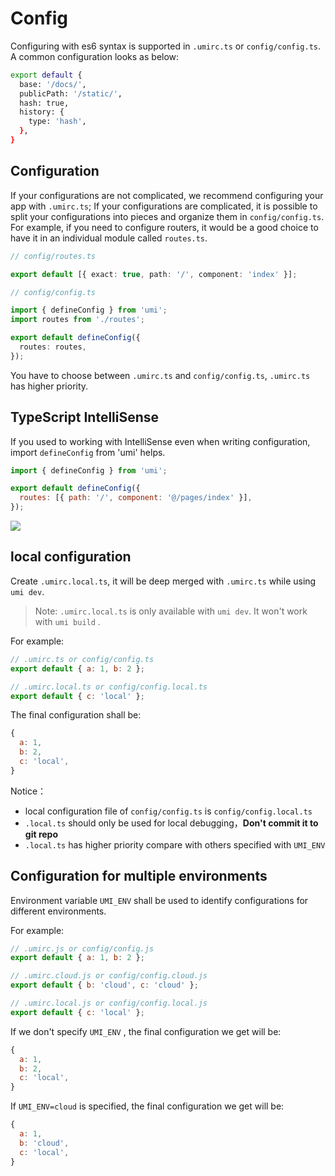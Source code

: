 # Config

Configuring with es6 syntax is supported in `.umirc.ts` or `config/config.ts`. A common configuration looks as below:

```bash
export default {
  base: '/docs/',
  publicPath: '/static/',
  hash: true,
  history: {
    type: 'hash',
  },
}
```

## Configuration

If your configurations are not complicated, we recommend configuring your app with `.umirc.ts`; If your configurations are complicated, it is possible to split your configurations into pieces and organize them in `config/config.ts`. For example, if you need to configure routers, it would be a good choice to have it in an individual module called `routes.ts`.

```typescript
// config/routes.ts

export default [{ exact: true, path: '/', component: 'index' }];
```

```typescript
// config/config.ts

import { defineConfig } from 'umi';
import routes from './routes';

export default defineConfig({
  routes: routes,
});
```

You have to choose between `.umirc.ts` and `config/config.ts`, `.umirc.ts` has higher priority.

## TypeScript IntelliSense

If you used to working with IntelliSense even when writing configuration, import `defineConfig` from 'umi' helps.

```js
import { defineConfig } from 'umi';

export default defineConfig({
  routes: [{ path: '/', component: '@/pages/index' }],
});
```

![](https://img.alicdn.com/tfs/TB1EV1pv.T1gK0jSZFhXXaAtVXa-1204-838.png)

## local configuration

Create `.umirc.local.ts`, it will be deep merged with `.umirc.ts` while using `umi dev`.

> Note: `.umirc.local.ts` is only available with `umi dev`. It won't work with `umi build` .

For example:

```js
// .umirc.ts or config/config.ts
export default { a: 1, b: 2 };

// .umirc.local.ts or config/config.local.ts
export default { c: 'local' };
```

The final configuration shall be:

```js
{
  a: 1,
  b: 2,
  c: 'local',
}
```

Notice：

- local configuration file of `config/config.ts` is `config/config.local.ts`
- `.local.ts` should only be used for local debugging，**Don't commit it to git repo**
- `.local.ts` has higher priority compare with others specified with `UMI_ENV`

## Configuration for multiple environments

Environment variable `UMI_ENV` shall be used to identify configurations for different environments.

For example:

```js
// .umirc.js or config/config.js
export default { a: 1, b: 2 };

// .umirc.cloud.js or config/config.cloud.js
export default { b: 'cloud', c: 'cloud' };

// .umirc.local.js or config/config.local.js
export default { c: 'local' };
```

If we don't specify `UMI_ENV` , the final configuration we get will be:

```js
{
  a: 1,
  b: 2,
  c: 'local',
}
```

If `UMI_ENV=cloud` is specified, the final configuration we get will be:

```js
{
  a: 1,
  b: 'cloud',
  c: 'local',
}
```
